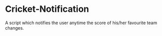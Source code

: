 # Cricket-Notification
A script which notifies the user anytime the score of his/her favourite team changes.
